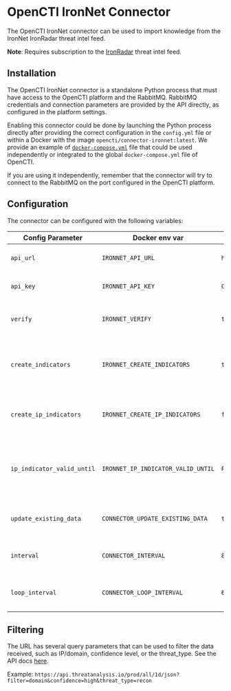 # OpenCTI IronNet Connector

The OpenCTI IronNet connector can be used to import knowledge from the IronNet IronRadar threat intel feed.

**Note**: Requires subscription to the [IronRadar](https://www.ironnet.com/products/ironradar) threat intel feed.

## Installation

The OpenCTI IronNet connector is a standalone Python process that must have access
to the OpenCTI platform and the RabbitMQ. RabbitMQ credentials and connection parameters
are provided by the API directly, as configured in the platform settings.

Enabling this connector could be done by launching the Python process directly after
providing the correct configuration in the `config.yml` file or within a Docker with
the image `opencti/connector-ironnet:latest`. We provide an example of
[`docker-compose.yml`](docker-compose.yml) file that could be used independently or
integrated to the global `docker-compose.yml` file of OpenCTI.

If you are using it independently, remember that the connector will try to connect to
the RabbitMQ on the port configured in the OpenCTI platform.

## Configuration

The connector can be configured with the following variables:

| Config Parameter           | Docker env var                     | Default                                          | Description                                                    |
|----------------------------|------------------------------------|--------------------------------------------------|----------------------------------------------------------------|
| `api_url`                  | `IRONNET_API_URL`                  | `https://api.threatanalysis.io/prod/all/1d/json` | The URL for the IronNet APIs.                                  |
| `api_key`                  | `IRONNET_API_KEY`                  | `ChangeMe`                                       | The IronNet API client secret.                                 |
| `verify`                   | `IRONNET_VERIFY`                   | `true`                                           | Verify SSL connections to the IronNet API.                     |
| `create_indicators`        | `IRONNET_CREATE_INDICATORS`        | `true`                                           | If true then indicators will be created from the data.         |
| `create_ip_indicators`     | `IRONNET_CREATE_IP_INDICATORS`     | `false`                                          | If true then IP based indicators will also be created.         |
| `ip_indicator_valid_until` | `IRONNET_IP_INDICATOR_VALID_UNTIL` | `P90D`                                           | ISO8601 time-delta for how long IP indicators should be valid. |
| `update_existing_data`     | `CONNECTOR_UPDATE_EXISTING_DATA`   | `true`                                           | Update existing data bundle flag.                              |
| `interval`                 | `CONNECTOR_INTERVAL`               | `86400`                                          | Interval in minutes between runs.                              |
| `loop_interval`            | `CONNECTOR_LOOP_INTERVAL`          | `600`                                            | Interval in minutes between loops.                             |

## Filtering

The URL has several query parameters that can be used to filter the data received, such as IP/domain, confidence level, or the threat_type. See the API docs [here](https://api.threatanalysis.io/prod/docs/index.html).

Example: `https://api.threatanalysis.io/prod/all/1d/json?filter=domain&confidence=high&threat_type=recon`
